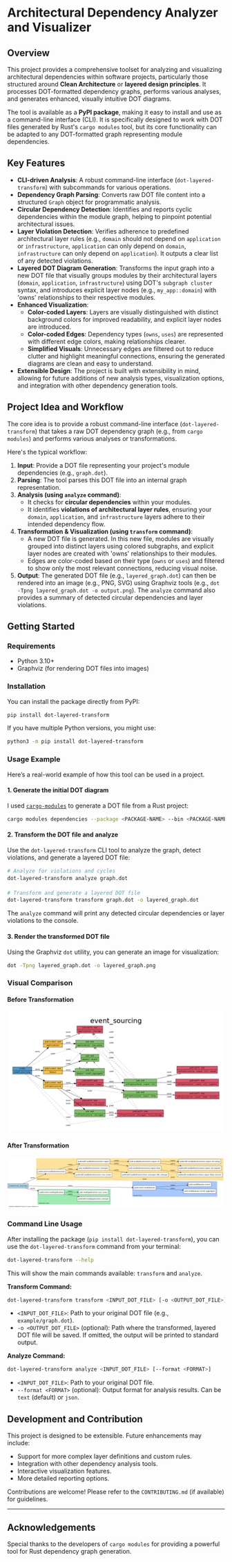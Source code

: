 # Architectural Dependency Analyzer and Visualizer

## Overview

This project provides a comprehensive toolset for analyzing and visualizing architectural dependencies within software projects, particularly those structured around **Clean Architecture** or **layered design principles**. It processes DOT-formatted dependency graphs, performs various analyses, and generates enhanced, visually intuitive DOT diagrams.

The tool is available as a **PyPI package**, making it easy to install and use as a command-line interface (CLI). It is specifically designed to work with DOT files generated by Rust's `cargo modules` tool, but its core functionality can be adapted to any DOT-formatted graph representing module dependencies.

## Key Features

* **CLI-driven Analysis**: A robust command-line interface (`dot-layered-transform`) with subcommands for various operations.
* **Dependency Graph Parsing**: Converts raw DOT file content into a structured `Graph` object for programmatic analysis.
* **Circular Dependency Detection**: Identifies and reports cyclic dependencies within the module graph, helping to pinpoint potential architectural issues.
* **Layer Violation Detection**: Verifies adherence to predefined architectural layer rules (e.g., `domain` should not depend on `application` or `infrastructure`, `application` can only depend on `domain`, `infrastructure` can only depend on `application`). It outputs a clear list of any detected violations.
* **Layered DOT Diagram Generation**: Transforms the input graph into a new DOT file that visually groups modules by their architectural layers (`domain`, `application`, `infrastructure`) using DOT's `subgraph cluster` syntax, and introduces explicit layer nodes (e.g., `my_app::domain`) with 'owns' relationships to their respective modules.
* **Enhanced Visualization**:
  * **Color-coded Layers**: Layers are visually distinguished with distinct background colors for improved readability, and explicit layer nodes are introduced.
  * **Color-coded Edges**: Dependency types (`owns`, `uses`) are represented with different edge colors, making relationships clearer.
  * **Simplified Visuals**: Unnecessary edges are filtered out to reduce clutter and highlight meaningful connections, ensuring the generated diagrams are clean and easy to understand.
* **Extensible Design**: The project is built with extensibility in mind, allowing for future additions of new analysis types, visualization options, and integration with other dependency generation tools.

## Project Idea and Workflow

The core idea is to provide a robust command-line interface (`dot-layered-transform`) that takes a raw DOT dependency graph (e.g., from `cargo modules`) and performs various analyses or transformations.

Here's the typical workflow:

1. **Input**: Provide a DOT file representing your project's module dependencies (e.g., `graph.dot`).
2. **Parsing**: The tool parses this DOT file into an internal graph representation.
3. **Analysis (using `analyze` command)**:
    * It checks for **circular dependencies** within your modules.
    * It identifies **violations of architectural layer rules**, ensuring your `domain`, `application`, and `infrastructure` layers adhere to their intended dependency flow.
4. **Transformation & Visualization (using `transform` command)**:
    * A new DOT file is generated. In this new file, modules are visually grouped into distinct layers using colored subgraphs, and explicit layer nodes are created with 'owns' relationships to their modules.
    * Edges are color-coded based on their type (`owns` or `uses`) and filtered to show only the most relevant connections, reducing visual noise.
5. **Output**: The generated DOT file (e.g., `layered_graph.dot`) can then be rendered into an image (e.g., PNG, SVG) using Graphviz tools (e.g., `dot -Tpng layered_graph.dot -o output.png`). The `analyze` command also provides a summary of detected circular dependencies and layer violations.

## Getting Started

### Requirements

* Python 3.10+
* Graphviz (for rendering DOT files into images)

### Installation

You can install the package directly from PyPI:

```bash
pip install dot-layered-transform
```

If you have multiple Python versions, you might use:

```bash
python3 -m pip install dot-layered-transform
```

### Usage Example

Here’s a real-world example of how this tool can be used in a project.

#### 1. Generate the initial DOT diagram

I used [`cargo-modules`](https://github.com/regexident/cargo-modules) to generate a DOT file from a Rust project:

```bash
cargo modules dependencies --package <PACKAGE-NAME> --bin <PACKAGE-NAME>  --no-externs --no-sysroot --no-fns --no-traits --no-types  --layout dot > graph.dot
```

#### 2. Transform the DOT file and analyze

Use the `dot-layered-transform` CLI tool to analyze the graph, detect violations, and generate a layered DOT file:

```bash
# Analyze for violations and cycles
dot-layered-transform analyze graph.dot

# Transform and generate a layered DOT file
dot-layered-transform transform graph.dot -o layered_graph.dot
```

The `analyze` command will print any detected circular dependencies or layer violations to the console.

#### 3. Render the transformed DOT file

Using the Graphviz `dot` utility, you can generate an image for visualization:

```bash
dot -Tpng layered_graph.dot -o layered_graph.png
```

### Visual Comparison

#### Before Transformation

![Before Transformation](./example/before_transformation.png)

#### After Transformation

![After Transformation](./example/after_transformation.png)

### Command Line Usage

After installing the package (`pip install dot-layered-transform`), you can use the `dot-layered-transform` command from your terminal:

```bash
dot-layered-transform --help
```

This will show the main commands available: `transform` and `analyze`.

**Transform Command:**

```bash
dot-layered-transform transform <INPUT_DOT_FILE> [-o <OUTPUT_DOT_FILE>]
```

* `<INPUT_DOT_FILE>`: Path to your original DOT file (e.g., `example/graph.dot`).
* `-o <OUTPUT_DOT_FILE>` (optional): Path where the transformed, layered DOT file will be saved. If omitted, the output will be printed to standard output.

**Analyze Command:**

```bash
dot-layered-transform analyze <INPUT_DOT_FILE> [--format <FORMAT>]
```

* `<INPUT_DOT_FILE>`: Path to your original DOT file.
* `--format <FORMAT>` (optional): Output format for analysis results. Can be `text` (default) or `json`.

## Development and Contribution

This project is designed to be extensible. Future enhancements may include:

* Support for more complex layer definitions and custom rules.
* Integration with other dependency analysis tools.
* Interactive visualization features.
* More detailed reporting options.

Contributions are welcome! Please refer to the `CONTRIBUTING.md` (if available) for guidelines.

---

## Acknowledgements

Special thanks to the developers of `cargo modules` for providing a powerful tool for Rust dependency graph generation.
